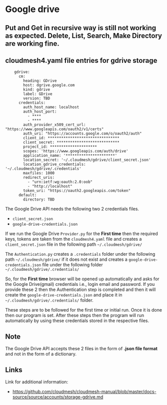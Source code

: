# Google drive
## Put and Get in recursive way is still not working as expected. Delete, List, Search, Make Directory are working fine.

## cloudmesh4.yaml file entries for gdrive storage
```
    gdrive: 
      cm: 
        heading: GDrive
        host: dgrive.google.com
        kind: gdrive
        label: GDrive
        version: TBD
      credentials: 
        auth_host_name: localhost
        auth_host_port: 
          - ****
          - ****
        auth_provider_x509_cert_url: "https://www.googleapis.com/oauth2/v1/certs"
        auth_uri: "https://accounts.google.com/o/oauth2/auth"
        client_id: ********************************
        client_secret: ****************************
        project_id: *********************
        scopes: 'https://www.googleapis.com/auth/drive'
        application_name: '**********************'
        location_secret: '~/.cloudmesh/gdrive/client_secret.json'
        location_gdrive_credentials: '~/.cloudmesh/gdrive/.credentials'
        maxfiles: 1000
        redirect_uris: 
          - "urn:ietf:wg:oauth:2.0:oob"
          - "http://localhost"
        token_uri: "https://oauth2.googleapis.com/token"
      default: 
        directory: TBD
```

The Google Drive API needs the following two 2 credentials files. 
* `client_secret.json` 
* `google-drive-credentials.json`  

If we run the Google Drive `Provider.py` for the **First time** then the 
required keys, tokens are taken from the `cloudmesh4.yaml` file and creates a 
`client_secret.json` file in the following path `~/.cloudmesh/gdrive/`  

The `Authentication.py` creates a `.credentials` folder under the following 
path `~/.cloudmesh/gdrive/` if it does not exist and creates a 
`google-drive-credentials.json` file under the following folder 
`~/.cloudmesh/gdrive/.credentials/` 


So, for the **First time** browser will be opened up automatically and asks 
for the Google Drive(gmail) credentials i.e., login email and  password. If 
you provide these 2 then the Authentication step is completed and then it 
will create the  `google-drive-credentials.json` and place it in 
`~/.cloudmesh/gdrive/.credentials/` folder. 
 
These steps are to be followed for the first time or initial run. Once it is
done then our program is set. After these steps then the program will run
automatically by using these credentials stored in the respective files.

## Note

The Google Drive API accepts these 2 files in the form of **.json file format**
and not in the form of a dictionary.

## Links

Link for additional information:

* <https://github.com/cloudmesh/cloudmesh-manual/blob/master/docs-source/source/accounts/storage-gdrive.md>
